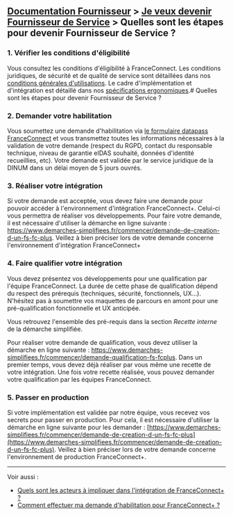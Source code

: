 [Documentation Fournisseur](../README.md) > [Je veux devenir Fournisseur de Service](../README.md#je-veux-devenir-fournisseur-de-service) > Quelles sont les étapes pour devenir Fournisseur de Service ? 
---


### 1. Vérifier les conditions d'éligibilité 

Vous consultez les conditions d'éligibilité à FranceConnect. Les conditions juridiques, de sécurité et de qualité de service sont détaillées dans nos 
<a href="https://partenaires.franceconnect.gouv.fr/cgu" rel="noreferrer noopener" target="_blank" title="Conditions Générales d'Utilisation FranceConnect - nouvelle fenêtre">conditions générales d'utilisations</a>. Le cadre d'implémentation et d'intégration est détaillé dans nos [spécifications ergonomiques](../technique/technique-boutons-fc.md).# Quelles sont les étapes pour devenir Fournisseur de Service ? 


### 2. Demander votre habilitation 

Vous soumettez une demande d'habilitation  via <a href="https://datapass.api.gouv.fr/franceconnect" rel="noreferrer noopener" target="_blank" title="Datapass FranceConnect - nouvelle fenêtre">le formulaire datapass FranceConnect</a> et vous transmettez toutes les informations nécessaires à la validation de votre demande (respect du RGPD, contact du responsable technique, niveau de garantie eIDAS souhaité, données d'identité recueillies, etc). Votre demande est validée par le service juridique de la DINUM dans un délai moyen de 5 jours ouvrés.

### 3. Réaliser votre intégration

Si votre demande est acceptée, vous devez faire une demande pour pouvoir accéder à l'environnement d'intégration FranceConnect+. Celui-ci vous permettra de réaliser vos développements. Pour faire votre demande, il est nécessaire d'utiliser la démarche en ligne suivante : https://www.demarches-simplifiees.fr/commencer/demande-de-creation-d-un-fs-fc-plus. Veillez à bien préciser lors de votre demande concerne l'environnement d'intégration FranceConnect+

### 4. Faire qualifier votre intégration

Vous devez présentez vos développements pour une qualification par l'équipe FranceConnect. La durée de cette phase de qualification dépend du respect des prérequis (techniques, sécurité, fonctionnels, UX...). N'hésitez pas à soumettre vos maquettes de parcours en amont pour une pré-qualification fonctionnelle et UX anticipée. 

Vous retrouvez l'ensemble des pré-requis dans la section *Recette interne* de la démarche simplifiée.

Pour réaliser votre demande de qualification, vous devez utiliser la démarche en ligne suivante : https://www.demarches-simplifiees.fr/commencer/demande-qualification-fs-fcplus. Dans un premier temps, vous devez déjà réaliser par vous même une recette de votre intégration. Une fois votre recette réalisée, vous pouvez demander votre qualification par les équipes FranceConnect.


### 5. Passer en production 

Si votre implémentation est validée par notre équipe, vous recevez vos secrets pour passer en production. Pour cela, il est nécessaire d'utiliser la démarche en ligne suivante pour les demander : [https://www.demarches-simplifiees.fr/commencer/demande-de-creation-d-un-fs-fc-plus](https://www.demarches-simplifiees.fr/commencer/demande-de-creation-d-un-fs-fc-plus). Veillez à bien préciser lors de votre demande concerne l'environnement de production FranceConnect+.

---

Voir aussi : 
- [Quels sont les acteurs à impliquer dans l'intégration de FranceConnect+ ?](pilotage-demarches-acteurs.md)
- [Comment effectuer ma demande d'habilitation pour FranceConnect+ ?](../projet/projet-datapass.md)

